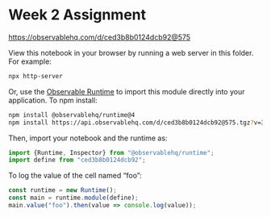 # Week 2 Assignment

https://observablehq.com/d/ced3b8b0124dcb92@575

View this notebook in your browser by running a web server in this folder. For
example:

~~~sh
npx http-server
~~~

Or, use the [Observable Runtime](https://github.com/observablehq/runtime) to
import this module directly into your application. To npm install:

~~~sh
npm install @observablehq/runtime@4
npm install https://api.observablehq.com/d/ced3b8b0124dcb92@575.tgz?v=3
~~~

Then, import your notebook and the runtime as:

~~~js
import {Runtime, Inspector} from "@observablehq/runtime";
import define from "ced3b8b0124dcb92";
~~~

To log the value of the cell named “foo”:

~~~js
const runtime = new Runtime();
const main = runtime.module(define);
main.value("foo").then(value => console.log(value));
~~~
